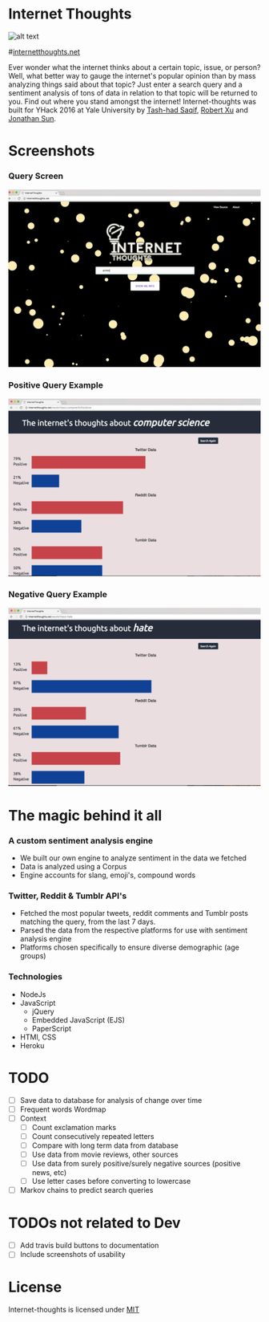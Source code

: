 # Internet Thoughts

![alt text](https://github.com/tash-had/YHack_2016/blob/master/views/photos/logoInnerShadow.png?raw=true "Oh my.... what a beautiful Readme")

#[internetthoughts.net](http://internetthoughts.net/)

Ever wonder what the internet thinks about a certain topic, issue, or person? Well, what better way to gauge the internet's popular opinion than by mass analyzing things said about that topic? Just enter a search query and a sentiment analysis of tons of data in relation to that topic will be returned to you. Find out where you stand amongst the internet! Internet-thoughts was built for YHack 2016 at Yale University by [Tash-had Saqif](https://tash-had.com), [Robert Xu](http://robxu.me) and [Jonathan Sun](http://jonathan.solar).

# Screenshots 
### Query Screen
![Query Screen](/img/query_screen.jpg?raw=true "Query Screen")

### Positive Query Example
![Positive Query](/img/pos_query_screen.jpg?&raw=true "Positive Query") 

### Negative Query Example
![Negative Query](/img/neg_query_screen.jpg?raw=true "Negative Query")


# The magic behind it all

### A custom sentiment analysis engine   
* We built our own engine to analyze sentiment in the data we fetched
* Data is analyzed using a Corpus
* Engine accounts for slang, emoji's, compound words  

### Twitter, Reddit & Tumblr API's   
* Fetched the most popular tweets, reddit comments and Tumblr posts matching the query, from the last 7 days.   
* Parsed the data from the respective platforms for use with sentiment analysis engine
* Platforms chosen specifically to ensure diverse demographic (age groups)

### Technologies   
* NodeJs
* JavaScript
  * jQuery
  * Embedded JavaScript (EJS) 
  * PaperScript 
* HTMl, CSS
* Heroku

# TODO  
- [ ] Save data to database for analysis of change over time
- [ ] Frequent words Wordmap
- [ ] Context
  - [ ] Count exclamation marks
  - [ ] Count consecutively repeated letters
  - [ ] Compare with long term data from database
  - [ ] Use data from movie reviews, other sources
  - [ ] Use data from surely positive/surely negative sources (positive news, etc)
  - [ ] Use letter cases before converting to lowercase
- [ ] Markov chains to predict search queries

# TODOs not related to Dev
- [ ] Add travis build buttons to documentation
- [ ] Include screenshots of usability

# License
Internet-thoughts is licensed under [MIT](https://opensource.org/licenses/MIT)
